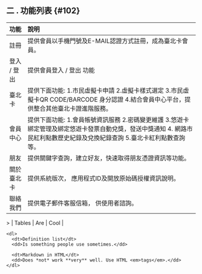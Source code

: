 ## **二 . 功能列表** {#102}

| **功能** | **說明** |
| :--- | :--- |
| 註冊 | 提供會員以手機門號及E-MAIL認證方式註冊，成為臺北卡會員。 |
| 登入 / 登出 | 提供會員登入 /  登出 功能 |
| 臺北卡 | 提供下面功能: 1.市民虛擬卡申請 2.虛擬卡樣式選定 3.市民虛擬卡QR CODE/BARCODE 身分認證 4.結合會員中心平台，提供整合其他臺北卡證進階服務。 |
| 會員中心 | 提供下面功能: 1.會員帳號資訊服務 2.密碼變更維護 3.悠遊卡綁定管理及綁定悠遊卡發票自動兌獎，發送中獎通知 4. 網路市民紅利點數歷史紀錄及兌換紀錄查詢 5.臺北卡紅利點數查詢 等。 |
| 朋友 | 提供關鍵字查詢，建立好友，快速取得朋友憑證資訊等功能。 |
| 關於臺北卡 | 提供系統版次， 應用程式ID及開放原始碼授權資訊說明。 |
| 聯絡我們 | 提供電子郵件客服信箱， 供使用者諮詢。 |

&gt;   \| Tables        \| Are           \| Cool  \|

```
<dl>
  <dt>Definition list</dt>
  <dd>Is something people use sometimes.</dd>

  <dt>Markdown in HTML</dt>
  <dd>Does *not* work **very** well. Use HTML <em>tags</em>.</dd>
</dl>

```




